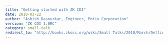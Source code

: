 ```yaml
---
title: "Getting started with ZK CDI"
date: 2010-03-22
author: "Ashish Dasnurkar, Engineer, Potix Corporation"
version: "ZK CDI 1.0RC"
category: small-talk
redirect_to: "http://books.zkoss.org/wiki/Small Talks/2010/March/Getting started with ZK CDI"
---
```

